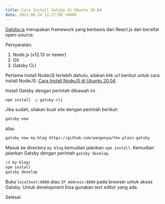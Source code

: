 ```yaml
---
title: Cara Install Gatsby di Ubuntu 20.04
date: 2021-08-24 12:27:00 +0000
---
```


[Gatsby.js](https://www.gatsbyjs.com/) merupakan framework yang berbasis dari React.js dan bersifat open-source.

Persyaratan:

1. Node.js (v12.13 or newer)
2. Git
3. Gatsby CLI

Pertama install NodeJS terlebih dahulu, silakan klik url berikut untuk cara install NodeJS: [Cara Install NodeJS di Ubuntu 20.04](/blog/cara-install-nodejs-di-ubuntu-20-04/)

Install Gatsby dengan perintah dibawah ini.

```bash
npm install -g gatsby-cli
```

Jika sudah, silakan buat site dengan perintah berikut:

```bash
gatsby new
```
atau
```bash
gatsby new my-blog https://github.com/wangonya/the-plain-gatsby
```

Masuk ke directory `my-blog` kemudian jalankan `npm install`. Kemudian jalankan Gatsby dengan perintah `gatsby develop`.

```bash
cd my-blog/
npm install
gatsby develop
```

Buka `localhost:8000` atau `IP_Address:8000` pada browser untuk akses Gatsby. Untuk development bisa gunakan text editor yang ada.

Selesai.

[^1]: https://www.gatsbyjs.com/docs/tutorial/part-0/
[^2]: https://github.com/wangonya/the-plain-gatsby